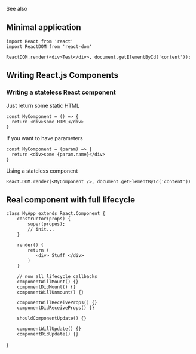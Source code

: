 See also <?add topic='React PropTypes'?>

## Minimal application

    import React from 'react'
    import ReactDOM from 'react-dom'
    
    ReactDOM.render(<div>Test</div>, document.getElementById('content'));
    
## Writing React.js Components

### Writing a stateless React component

Just return some static HTML

    const MyComponent = () => {
      return <div>some HTML</div>
    }
    
If you want to have parameters

    const MyComponent = (param) => {
      return <div>some {param.name}</div>
    }

Using a stateless component

    React.DOM.render(<MyComponent />, document.getElementById('content'))
    
## Real component with full lifecycle

    class MyApp extends React.Component {
        constructor(props) {
            super(propes);
            // init...
        }
        
        render() {
            return (
               <div> Stuff </div>
            )
        }
        
        // now all lifecycle callbacks
        componentWillMount() {}
        componentDidMount() {}
        componentWillUnmount() {}
        
        componentWillReceiveProps() {}
        componentDidReceiveProps() {}
        
        shouldComponentUpdate() {}
        
        componentWillUpdate() {}
        componentDidUpdate() {}
}

